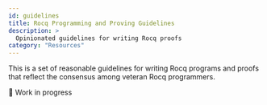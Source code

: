 ```yaml
---
id: guidelines
title: Rocq Programming and Proving Guidelines
description: >
  Opinionated guidelines for writing Rocq proofs
category: "Resources"
---
```


This is a set of reasonable guidelines for writing Rocq 
programs and proofs that reflect the consensus among veteran Rocq
programmers.

🚧 Work in progress